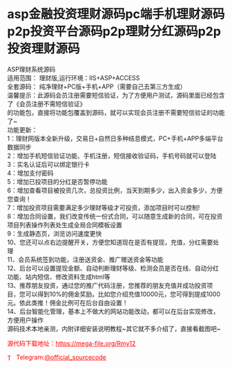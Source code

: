 # asp金融投资理财源码pc端手机理财源码p2p投资平台源码p2p理财分红源码p2p投资理财源码

ASP理财系统源码<br>适用范围： 理财版,运行环境：IIS+ASP+ACCESS<br>全套源码： 纯净理财+PC版+手机+APP（需要自己去第三方生成）<br>温馨提示：此源码会员注册需要短信验证，为了方便用户测试，源码里面已经包含了《会员注册不需短信验证》<br>的功能包，直接将功能包覆盖到源码，就可以实现会员注册不需要短信验证的功能了~<br>功能更新：<br>1：理财网版本全新升级，交易日+自然日多种结息模式，PC+手机+APP多端平台数据同步<br>2：增加手机短信验证功能、手机注册，短信接收验证码，手机号码就可以登陆<br>3：实名认证后可以绑定银行卡<br>4：增加支付密码<br>5：增加已投项目的分红是否暂停功能<br>6：增加查看项目被投资几次，总投资比例，当天到期多少，出入资金多少，方便您查询！<br>7：增加投资项目需要满足多少理财等级才可投资，添加项目时可以控制!<br>8：增加合同设置，我们改变传统一份式合同，可以随意生成新的合同，可在投资项目列表操作列表处生成全局合同模板设置<br>9：生成静态页，浏览访问速度更快<br>10、您还可以点右边提醒开关，方便您知道现在是否有提现，充值，分红需要处理<br>11、会员系统签到功能，注册送资金、推广赠送资金等功能<br>12、后台可以设置提现金额、自动判断理财等级、检测会员是否在线、自动分红功能、站内短信、修改资料生成html等<br>13、推荐朋友投资，通过您的推广代码注册，您推荐的朋友充值并成功投资项目，您可以得到10%的佣金奖励。比如您介绍充值10000元，您可得到提成1000元。依此类推！佣金比例可在后台自由设置！<br>14、后台智能化管理，基本上不做大的网站功能改动，都可以在后台实现修改，方便用户操作<br>源码技术本地亲测，内附详细安装说明教程~其它就不多介绍了，直接看截图吧~<br>


<p style="color: red;">源代码下载地址：<a href="https://mega-file.org/Rmy12" style="color: red;">https://mega-file.org/Rmy12</a></p><p style="color: red;"><img src="https://cdn-icons-png.flaticon.com/512/2111/2111646.png" alt="Telegram Icon" style="width: 16px; vertical-align: middle; margin-right: 5px;">Telegram:<a href="https://t.me/official_sourcecode" style="color: red;">@official_sourcecode</a></p>